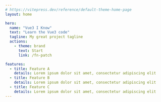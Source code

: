 ```yaml
---
# https://vitepress.dev/reference/default-theme-home-page
layout: home

hero:
  name: "Vue3 I Know"
  text: "Learn the Vue3 code"
  tagline: My great project tagline
  actions:
    - theme: brand
      text: Start
      link: /fn-patch

features:
  - title: Feature A
    details: Lorem ipsum dolor sit amet, consectetur adipiscing elit
  - title: Feature B
    details: Lorem ipsum dolor sit amet, consectetur adipiscing elit
  - title: Feature C
    details: Lorem ipsum dolor sit amet, consectetur adipiscing elit
---
```


